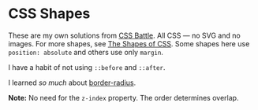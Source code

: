 # CSS Shapes

These are my own solutions from [CSS Battle](https://cssbattle.dev/). All CSS &mdash; no SVG and no images. For more shapes, see [The Shapes of CSS](https://css-tricks.com/the-shapes-of-css/). Some shapes here use `position: absolute` and others use only `margin`.

I have a habit of not using `::before` and `::after`.

I learned *so much* about [border-radius](https://developer.mozilla.org/en-US/docs/Web/CSS/border-radius).

**Note:** No need for the `z-index` property. The order determines overlap.
